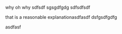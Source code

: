 why oh why sdfsdf sgsgdfgdg sdfsdfsdf

that is a reasonable explanationasdfasdf dsfgsdfgdfg

asdfasf